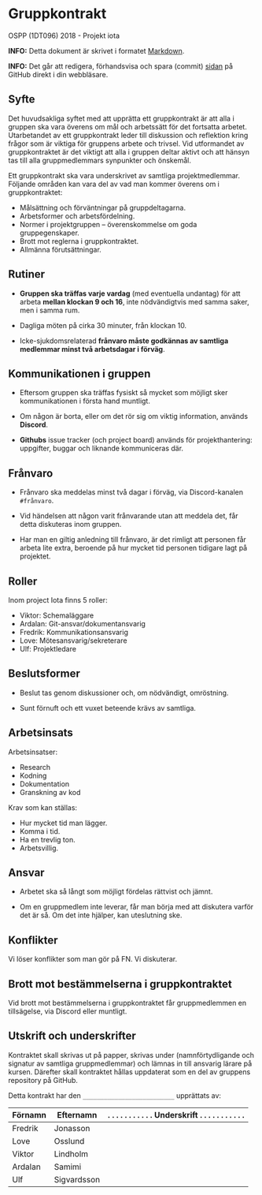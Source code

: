 # Gruppkontrakt

OSPP (1DT096) 2018 - Projekt iota

**INFO:** Detta dokument är skrivet i
formatet [Markdown](https://help.github.com/articles/getting-started-with-writing-and-formatting-on-github/).

**INFO:** Det går att redigera, förhandsvisa och spara (commit)
[sidan](./gruppkontrakt.md) på GitHub direkt i din webbläsare.

## Syfte

Det huvudsakliga syftet med att upprätta ett gruppkontrakt är att alla i gruppen ska vara överens om mål och arbetssätt för det fortsatta arbetet. Utarbetandet av ett gruppkontrakt leder till diskussion och reflektion kring frågor som är viktiga för gruppens arbete och trivsel. Vid utformandet av gruppkontraktet är det viktigt att alla i gruppen deltar aktivt och att hänsyn tas till alla gruppmedlemmars synpunkter och önskemål.

Ett gruppkontrakt ska vara underskrivet av samtliga projektmedlemmar. Följande områden kan vara del av vad man kommer överens om i gruppkontraktet:

- Målsättning och förväntningar på gruppdeltagarna.
- Arbetsformer och arbetsfördelning.
- Normer i projektgruppen – överenskommelse om goda gruppegenskaper.
- Brott mot reglerna i gruppkontraktet.
- Allmänna förutsättningar.

## Rutiner

* **Gruppen ska träffas varje vardag** (med eventuella undantag) för att arbeta **mellan klockan 9 och 16**, inte nödvändigtvis med samma saker, men i samma rum.

* Dagliga möten på cirka 30 minuter, från klockan 10.

* Icke-sjukdomsrelaterad **frånvaro måste godkännas av samtliga medlemmar minst två arbetsdagar i förväg**.


## Kommunikationen i gruppen

* Eftersom gruppen ska träffas fysiskt så mycket som möjligt sker kommunikationen i första hand muntligt.

* Om någon är borta, eller om det rör sig om viktig information, används **Discord**.

* **Githubs** issue tracker (och project board) används för projekthantering: uppgifter, buggar och liknande kommuniceras där.

## Frånvaro

* Frånvaro ska meddelas minst två dagar i förväg, via Discord-kanalen ``#frånvaro``.

* Vid händelsen att någon varit frånvarande utan att meddela det, får detta diskuteras inom gruppen.

* Har man en giltig anledning till frånvaro, är det rimligt att personen får arbeta lite extra, beroende på hur mycket tid personen tidigare lagt på projektet.

## Roller

Inom project Iota finns 5 roller:

* Viktor: Schemaläggare
* Ardalan: Git-ansvar/dokumentansvarig
* Fredrik: Kommunikationsansvarig
* Love: Mötesansvarig/sekreterare
* Ulf: Projektledare

## Beslutsformer

* Beslut tas genom diskussioner och, om nödvändigt, omröstning.

* Sunt förnuft och ett vuxet beteende krävs av samtliga.

## Arbetsinsats

Arbetsinsatser:

* Research
* Kodning
* Dokumentation
* Granskning av kod

Krav som kan ställas:
* Hur mycket tid man lägger.
* Komma i tid.
* Ha en trevlig ton.
* Arbetsvillig.

## Ansvar

* Arbetet ska så långt som möjligt fördelas rättvist och jämnt.

* Om en gruppmedlem inte leverar, får man börja med att diskutera varför det är så. Om det inte hjälper, kan uteslutning ske.

## Konflikter

Vi löser konflikter som man gör på FN. Vi diskuterar.

## Brott mot bestämmelserna i gruppkontraktet

Vid brott mot bestämmelserna i gruppkontraktet får gruppmedlemmen en tillsägelse, via Discord eller muntligt.

## Utskrift och underskrifter

Kontraktet skall skrivas ut på papper, skrivas under (namnförtydligande och signatur av samtliga gruppmedlemmar) och lämnas in till ansvarig lärare på kursen. Därefter skall kontraktet hållas uppdaterat som en del av gruppens repository på GitHub.

Detta kontrakt har den  ``__________________________``  upprättats av:

Förnamn | Efternamn | . . . . . . . . . . . Underskrift . . . . . . . . . . .
--------|-----------|------------
Fredrik  | Jonasson |
Love  | Osslund     |
Viktor  | Lindholm  |
Ardalan  | Samimi |
Ulf    | Sigvardsson    |
